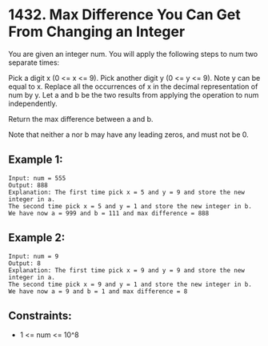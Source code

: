 # 1432. Max Difference You Can Get From Changing an Integer

You are given an integer num. You will apply the following steps to num two separate times:

Pick a digit x (0 <= x <= 9).
Pick another digit y (0 <= y <= 9). Note y can be equal to x.
Replace all the occurrences of x in the decimal representation of num by y.
Let a and b be the two results from applying the operation to num independently.

Return the max difference between a and b.

Note that neither a nor b may have any leading zeros, and must not be 0.

## Example 1:

```
Input: num = 555
Output: 888
Explanation: The first time pick x = 5 and y = 9 and store the new integer in a.
The second time pick x = 5 and y = 1 and store the new integer in b.
We have now a = 999 and b = 111 and max difference = 888
```

## Example 2:

```
Input: num = 9
Output: 8
Explanation: The first time pick x = 9 and y = 9 and store the new integer in a.
The second time pick x = 9 and y = 1 and store the new integer in b.
We have now a = 9 and b = 1 and max difference = 8
```

## Constraints:

- 1 <= num <= 10^8
